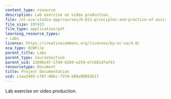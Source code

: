 ```yaml
---
content_type: resource
description: Lab exercise on video production.
file: /ol-ocw-studio-app/courses/6-811-principles-and-practice-of-assistive-technology-fall-2014/c1aa2485cf8706bc737db88a9085d517_MIT6_811F14_Lab3Docmetatin.pdf
file_size: 197413
file_type: application/pdf
learning_resource_types:
- Labs
license: https://creativecommons.org/licenses/by-nc-sa/4.0/
ocw_type: OCWFile
parent_title: Labs
parent_type: CourseSection
parent_uid: 2269be47-17d4-6269-e259-e7cb81d7af43
resourcetype: Document
title: Project Documentation
uid: c1aa2485-cf87-06bc-737d-b88a9085d517
---
```

Lab exercise on video production.